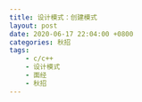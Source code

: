 ```yaml
---
title: 设计模式：创建模式
layout: post
date: 2020-06-17 22:04:00 +0800
categories: 秋招
tags:
	- c/c++
	- 设计模式
	- 面经
	- 秋招
---
```


